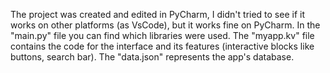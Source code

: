 
The project was created and edited in PyCharm, I didn't tried to see if it works on other platforms (as VsCode), but it works fine on PyCharm.
In the "main.py" file you can find which libraries were used.
The "myapp.kv" file contains the code for the interface and its features (interactive blocks like buttons, search bar).
The "data.json" represents the app's database.
